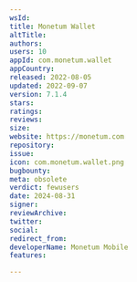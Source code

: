 ```yaml
---
wsId: 
title: Monetum Wallet
altTitle: 
authors: 
users: 10
appId: com.monetum.wallet
appCountry: 
released: 2022-08-05
updated: 2022-09-07
version: 7.1.4
stars: 
ratings: 
reviews: 
size: 
website: https://monetum.com
repository: 
issue: 
icon: com.monetum.wallet.png
bugbounty: 
meta: obsolete
verdict: fewusers
date: 2024-08-31
signer: 
reviewArchive: 
twitter: 
social: 
redirect_from: 
developerName: Monetum Mobile
features: 

---
```


